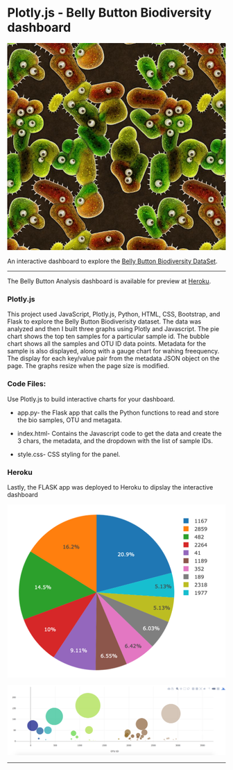 # Plotly.js - Belly Button Biodiversity dashboard

![Bacteria by filterforge.com](Images/bacteria_by_filterforgedotcom.jpg)

An interactive dashboard to explore the [Belly Button Biodiversity DataSet](http://robdunnlab.com/projects/belly-button-biodiversity/).
- - -
The Belly Button Analysis dashboard is available for preview at [Heroku](https://bio-diveristy.herokuapp.com/).

### Plotly.js

This project used JavaScript, Plotly.js, Python, HTML, CSS, Bootstrap, and Flask to explore the Belly Button Biodiverisity dataset. The data was analyzed and then I built three graphs using Plotly and Javascript. The pie chart shows the top ten samples for a particular sample id. The bubble chart shows all the samples and OTU ID data points. Metadata for the sample is also displayed, along with a gauge chart for wahing freequency. The display for each key/value pair from the metadata JSON object on the page. The graphs resize when the page size is modified.

### Code Files:

Use Plotly.js to build interactive charts for your dashboard.

* app.py- the Flask app that calls the Python functions to read and store the bio samples, OTU and metagata.

* index.html- Contains the Javascript code to get the data and create the 3 chars, the metadata, and the dropdown with the list of sample IDs.

* style.css- CSS styling for the panel.

### Heroku

Lastly, the FLASK app was deployed to Heroku to dipslay the interactive dashboard

  ![PIE Chart](Images/pie_chart.png)


  ![Bubble Chart](Images/bubble_chart.png)

- - -




